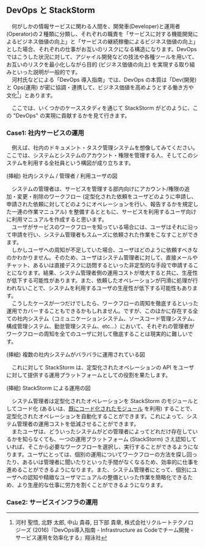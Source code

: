 ## DevOps と StackStorm
　何がしかの情報サービスに関わる人間を、開発車(Developer)と運用者(Operator)の２種類に分類し、それぞれの職責を「サービスに対する機能開発によるビジネス価値の向上」と「サービスの継続稼働によるビジネス価値の向上」とした場合、それぞれの仕事がお互いのリスクになる構造になります。DevOps ではこうした状況に対して、アジャイル開発などの技法や各種ツールを用いて、お互いのリスクを最小化しながら目的 (ビジネス価値の向上) を実現する取り組みといった説明が一般的です。  
　河村氏などによる「DevOps 導入指南」では、DevOps の本質は「Dev(開発) と Ops(運用) が密に協調・連携して、ビジネス価値を高めようとする働き方や文化[^1]」とあります。  

　ここでは、いくつかのケーススタディを通じて StackStorm がどのように、この "DevOps" の実現に貢献するかを見て行きます。  

[^1]: 河村 聖悟, 北野 太郎, 中山 貴尋, 日下部 貴章, 株式会社リクルートテクノロジーズ (2016)『DevOps導入指南 - Infrastructure as Codeでチーム開発・サービス運用を効率化する』翔泳社

### Case1: 社内サービスの運用
　例えば、社内のドキュメント・タスク管理システムを想像してみてください。ここでは、システムとシステムのアカウント・権限を管理する人、そしてこのシステムを利用する全社員という構図が成り立ちます。  

(挿絵) 社内システム / 管理者 / 利用ユーザの図

　システムの管理者は、サービスを管理する部内向けにアカウント/権限の追加・変更・削除のワークフロー (定型化された依頼をユーザどのように申請し、申請された依頼に対してどのようにオペレーションを行い、報告するかを規定した一連の作業マニュアル) を整備するとともに、サービスを利用するユーザ向けに利用マニュアルを作成すると思います。  
　ユーザがサービスのワークフローを知っている場合には、ユーザはそれに沿って申請を行い、システム管理者もスムーズに依頼された作業をこなすことができます。  
　しかしユーザへの周知が不足していた場合、ユーザはどのように依頼すべきなのかわかりません。そのため、ユーザはシステム管理者に対して、直接メールやチャット、あるいは直接デスクに訪問するといった非定型的な手段で申請することになります。結果、システム管理者側の運用コストが増大すると共に、生産性が低下する可能性があります。また、依頼したオペレーションが円滑に処理が行われないことで、システムを利用するユーザの生産性が低下する可能性もあります。  
　こうしたケースが一つだけでしたら、ワークフローの周知を徹底するといった運用でカバーすることもできるかもしれません。ですが、このほかに存在する全ての社内システム（コミュニケーションシステム、ソースコード管理システム、構成管理システム、勤怠管理システム、etc...）において、それぞれの管理者がワークフローの周知を全てのユーザに対して徹底することは現実的に難しいです。  

(挿絵) 複数の社内システムがバラバラに運用されている図

　これに対して StackStorm は、定型化されたオペレーションの API をユーザに対して提供する運用プラットフォームとしての役割を果たします。  

(挿絵) StackStorm による運用の図

　システム管理者は定型化されたオペレーションを StackStorm のモジュールとしてコード化 (あるいは、[既にコード化されたモジュール](https://exchange.stackstorm.org/) を利用) することで、定型化されたオペレーションを自動化することができます。これによって、システム管理者の運用コストを低減させることができます。  
　またユーザは、どういったシステムがどの管理者によってどれだけ存在しているかを知らなくても、一つの運用プラットフォーム (StackStorm) さえ認知していれば、そこから必要なワークフローを選択し、実行することができるようになります。ユーザにとっては、個別の運用についてワークフローの方法を探し回ったり、あるいは管理者に聞いたりといった手間がなくなるため、効率的に仕事を進めることができるようになります。また、システム管理者にとって、個別にユーザへの認知や精緻なユーザマニュアルの整備といった作業を簡略化できるため、より生産的な仕事に労力を割くことができるようになります。  

### Case2: サービスインフラの運用
